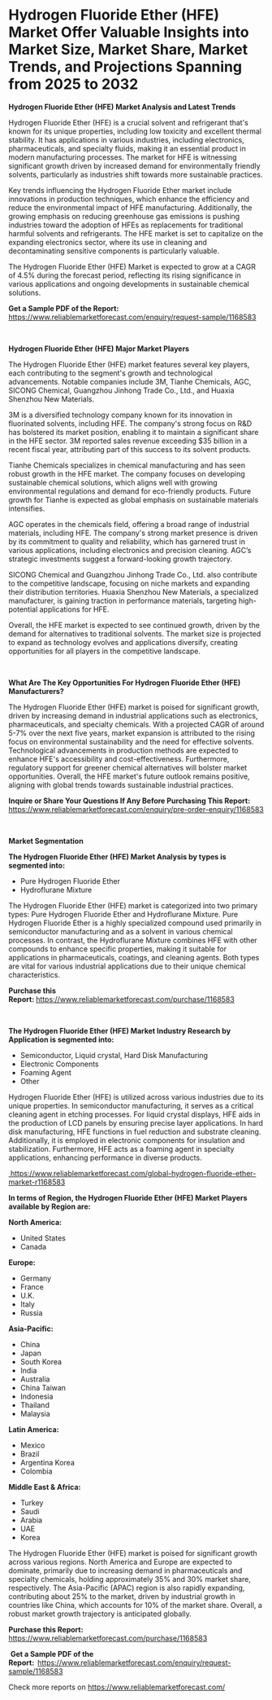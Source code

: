 <p><h1>Hydrogen Fluoride Ether (HFE) Market Offer Valuable Insights into Market Size, Market Share, Market Trends, and Projections Spanning from 2025 to 2032</h1></p><p><strong>Hydrogen Fluoride Ether (HFE) Market Analysis and Latest Trends</strong></p>
<p><p>Hydrogen Fluoride Ether (HFE) is a crucial solvent and refrigerant that's known for its unique properties, including low toxicity and excellent thermal stability. It has applications in various industries, including electronics, pharmaceuticals, and specialty fluids, making it an essential product in modern manufacturing processes. The market for HFE is witnessing significant growth driven by increased demand for environmentally friendly solvents, particularly as industries shift towards more sustainable practices.</p><p>Key trends influencing the Hydrogen Fluoride Ether market include innovations in production techniques, which enhance the efficiency and reduce the environmental impact of HFE manufacturing. Additionally, the growing emphasis on reducing greenhouse gas emissions is pushing industries toward the adoption of HFEs as replacements for traditional harmful solvents and refrigerants. The HFE market is set to capitalize on the expanding electronics sector, where its use in cleaning and decontaminating sensitive components is particularly valuable.</p><p>The Hydrogen Fluoride Ether (HFE) Market is expected to grow at a CAGR of 4.5% during the forecast period, reflecting its rising significance in various applications and ongoing developments in sustainable chemical solutions.</p></p>
<p><strong>Get a Sample PDF of the Report:&nbsp;</strong> <a href="https://www.reliablemarketforecast.com/enquiry/request-sample/1168583?utm_campaign=2853&utm_medium=2&utm_source=Github&utm_content=ia&utm_term=04042025&utm_id=hydrogen-fluoride-ether-hfe">https://www.reliablemarketforecast.com/enquiry/request-sample/1168583</a></p>
<p>&nbsp;</p>
<p><strong>Hydrogen Fluoride Ether (HFE) Major Market Players</strong></p>
<p><p>The Hydrogen Fluoride Ether (HFE) market features several key players, each contributing to the segment's growth and technological advancements. Notable companies include 3M, Tianhe Chemicals, AGC, SICONG Chemical, Guangzhou Jinhong Trade Co., Ltd., and Huaxia Shenzhou New Materials.</p><p>3M is a diversified technology company known for its innovation in fluorinated solvents, including HFE. The company's strong focus on R&D has bolstered its market position, enabling it to maintain a significant share in the HFE sector. 3M reported sales revenue exceeding $35 billion in a recent fiscal year, attributing part of this success to its solvent products.</p><p>Tianhe Chemicals specializes in chemical manufacturing and has seen robust growth in the HFE market. The company focuses on developing sustainable chemical solutions, which aligns well with growing environmental regulations and demand for eco-friendly products. Future growth for Tianhe is expected as global emphasis on sustainable materials intensifies.</p><p>AGC operates in the chemicals field, offering a broad range of industrial materials, including HFE. The company's strong market presence is driven by its commitment to quality and reliability, which has garnered trust in various applications, including electronics and precision cleaning. AGC’s strategic investments suggest a forward-looking growth trajectory.</p><p>SICONG Chemical and Guangzhou Jinhong Trade Co., Ltd. also contribute to the competitive landscape, focusing on niche markets and expanding their distribution territories. Huaxia Shenzhou New Materials, a specialized manufacturer, is gaining traction in performance materials, targeting high-potential applications for HFE.</p><p>Overall, the HFE market is expected to see continued growth, driven by the demand for alternatives to traditional solvents. The market size is projected to expand as technology evolves and applications diversify, creating opportunities for all players in the competitive landscape.</p></p>
<p>&nbsp;</p>
<p><strong>What Are The Key Opportunities For Hydrogen Fluoride Ether (HFE) Manufacturers?</strong></p>
<p><p>The Hydrogen Fluoride Ether (HFE) market is poised for significant growth, driven by increasing demand in industrial applications such as electronics, pharmaceuticals, and specialty chemicals. With a projected CAGR of around 5-7% over the next five years, market expansion is attributed to the rising focus on environmental sustainability and the need for effective solvents. Technological advancements in production methods are expected to enhance HFE's accessibility and cost-effectiveness. Furthermore, regulatory support for greener chemical alternatives will bolster market opportunities. Overall, the HFE market's future outlook remains positive, aligning with global trends towards sustainable industrial practices.</p></p>
<p><strong>Inquire or Share Your Questions If Any Before Purchasing This Report:</strong> <a href="https://www.reliablemarketforecast.com/enquiry/pre-order-enquiry/1168583?utm_campaign=2853&utm_medium=2&utm_source=Github&utm_content=ia&utm_term=04042025&utm_id=hydrogen-fluoride-ether-hfe">https://www.reliablemarketforecast.com/enquiry/pre-order-enquiry/1168583</a></p>
<p>&nbsp;</p>
<p><strong>Market Segmentation</strong></p>
<p><strong>The Hydrogen Fluoride Ether (HFE) Market Analysis by types is segmented into:</strong></p>
<p><ul><li>Pure Hydrogen Fluoride Ether</li><li>Hydroflurane Mixture</li></ul></p>
<p><p>The Hydrogen Fluoride Ether (HFE) market is categorized into two primary types: Pure Hydrogen Fluoride Ether and Hydroflurane Mixture. Pure Hydrogen Fluoride Ether is a highly specialized compound used primarily in semiconductor manufacturing and as a solvent in various chemical processes. In contrast, the Hydroflurane Mixture combines HFE with other compounds to enhance specific properties, making it suitable for applications in pharmaceuticals, coatings, and cleaning agents. Both types are vital for various industrial applications due to their unique chemical characteristics.</p></p>
<p><strong>Purchase this Report:&nbsp;</strong><a href="https://www.reliablemarketforecast.com/purchase/1168583?utm_campaign=2853&utm_medium=2&utm_source=Github&utm_content=ia&utm_term=04042025&utm_id=hydrogen-fluoride-ether-hfe">https://www.reliablemarketforecast.com/purchase/1168583</a></p>
<p>&nbsp;</p>
<p><strong>The Hydrogen Fluoride Ether (HFE) Market Industry Research by Application is segmented into:</strong></p>
<p><ul><li>Semiconductor, Liquid crystal, Hard Disk Manufacturing</li><li>Electronic Components</li><li>Foaming Agent</li><li>Other</li></ul></p>
<p><p>Hydrogen Fluoride Ether (HFE) is utilized across various industries due to its unique properties. In semiconductor manufacturing, it serves as a critical cleaning agent in etching processes. For liquid crystal displays, HFE aids in the production of LCD panels by ensuring precise layer applications. In hard disk manufacturing, HFE functions in fuel reduction and substrate cleaning. Additionally, it is employed in electronic components for insulation and stabilization. Furthermore, HFE acts as a foaming agent in specialty applications, enhancing performance in diverse products.</p></p>
<p><a href="https://www.reliablemarketforecast.com/global-hydrogen-fluoride-ether-market-r1168583?utm_campaign=2853&utm_medium=2&utm_source=Github&utm_content=ia&utm_term=04042025&utm_id=hydrogen-fluoride-ether-hfe">&nbsp;https://www.reliablemarketforecast.com/global-hydrogen-fluoride-ether-market-r1168583</a></p>
<p><strong>In terms of Region, the Hydrogen Fluoride Ether (HFE) Market Players available by Region are:</strong></p>
<p>
    <p> <strong> North America: </strong>
        <ul>
            <li>United States</li>
            <li>Canada</li>
        </ul>
        </p> 
    <p> <strong> Europe: </strong>
        <ul>
            <li>Germany</li>
            <li>France</li>
            <li>U.K.</li>
            <li>Italy</li>
            <li>Russia</li>
        </ul>
        </p> 
    <p> <strong> Asia-Pacific: </strong>
        <ul>
            <li>China</li>
            <li>Japan</li>
            <li>South Korea</li>
            <li>India</li>
            <li>Australia</li>
            <li>China Taiwan</li>
            <li>Indonesia</li>
            <li>Thailand</li>
            <li>Malaysia</li>
        </ul>
        </p> 
    <p> <strong> Latin America: </strong>
        <ul>
            <li>Mexico</li>
            <li>Brazil</li>
            <li>Argentina Korea</li>
            <li>Colombia</li>
        </ul>
        </p> 
    <p> <strong> Middle East & Africa: </strong>
        <ul>
            <li>Turkey</li>
            <li>Saudi</li>
            <li>Arabia</li>
            <li>UAE</li>
            <li>Korea</li>
        </ul>
    </p>
    </p>
<p><p>The Hydrogen Fluoride Ether (HFE) market is poised for significant growth across various regions. North America and Europe are expected to dominate, primarily due to increasing demand in pharmaceuticals and specialty chemicals, holding approximately 35% and 30% market share, respectively. The Asia-Pacific (APAC) region is also rapidly expanding, contributing about 25% to the market, driven by industrial growth in countries like China, which accounts for 10% of the market share. Overall, a robust market growth trajectory is anticipated globally.</p></p>
<p><strong>Purchase this Report: </strong><a href="https://www.reliablemarketforecast.com/purchase/1168583?utm_campaign=2853&utm_medium=2&utm_source=Github&utm_content=ia&utm_term=04042025&utm_id=hydrogen-fluoride-ether-hfe">https://www.reliablemarketforecast.com/purchase/1168583</a></p>
<p>&nbsp;<strong>Get a Sample PDF of the Report:&nbsp;&nbsp;</strong><a href="https://www.reliablemarketforecast.com/enquiry/request-sample/1168583?utm_campaign=2853&utm_medium=2&utm_source=Github&utm_content=ia&utm_term=04042025&utm_id=hydrogen-fluoride-ether-hfe">https://www.reliablemarketforecast.com/enquiry/request-sample/1168583</a></p>
<p><strong></strong></p>
<p>Check more reports on <a href="https://www.reliablemarketforecast.com/?utm_campaign=2853&utm_medium=2&utm_source=Github&utm_content=ia&utm_term=04042025&utm_id=hydrogen-fluoride-ether-hfe">https://www.reliablemarketforecast.com/</a></p>